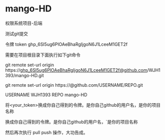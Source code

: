 # mango-HD
权限系统项目-后端

测试git提交

令牌 token
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

需要在项目根目录下面执行如下git命令

git remote set-url origin  https://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@github.com/WJH1393/mango-HD.git

git remote set-url origin  https://<your-token>@github.com/USERNAME/REPO.git

USERNAME  WJH1393
REPO      mango-HD

将<your_token>换成你自己得到的令牌。<USERNAME>是你自己github的用户名，<REPO>是你的项目名称

换成你自己得到的令牌。是你自己github的用户名，`是你的项目名称

然后再次执行 pull push 操作，大功告成。



